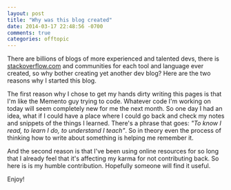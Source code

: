 ```yaml
---
layout: post
title: "Why was this blog created"
date: 2014-03-17 22:48:56 -0700
comments: true
categories: offtopic
---
```

There are billions of blogs of more experienced and talented devs, there is [stackoverflow.com](http://stackoverflow.com) and communities for each tool and language ever created, so why bother creating yet another dev blog? Here are the two reasons why I started this blog.

<!--more-->

The first reason why I chose to get my hands dirty writing this pages is that I'm like the Memento guy trying to code. Whatever code I'm working on today will seem completely new for me the next month. So one day I had an idea, what if I could have a place where I could go back and check my notes and snippets of the things I learned. There's a phrase that goes: _"To know I read, to learn I do, to understand I teach"_. So in theory even the process of thinking how to write about something is helping me remember it.

And the second reason is that I've been using online resources for so long that I already feel that it's affecting my karma for not contributing back. So here is  is my humble contribution. Hopefully someone will find it useful.

Enjoy!